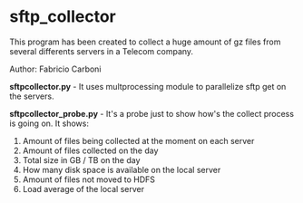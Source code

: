 # sftp_collector

This program has been created to collect a huge amount of gz files from several differents servers in a Telecom company.

Author: Fabricio Carboni

**sftpcollector.py** - It uses multprocessing module to parallelize sftp get on the servers.

**sftpcollector_probe.py** - It's a probe just to show how's the collect process is going on. It shows:

1. Amount of files being collected at the moment on each server
1. Amount of files collected on the day
1. Total size in GB / TB on the day
1. How many disk space is available on the local server
1. Amount of files not moved to HDFS
1. Load average of the local server
